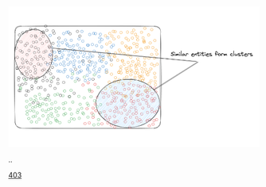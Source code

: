 
![Diagram showing a cluster of similar entities with highlighted clusters](../assets/hello2.png)

..

[403](https://httpstat.us/403)